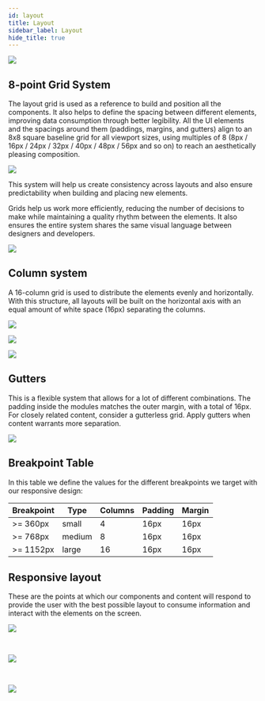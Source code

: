 ```yaml
---
id: layout
title: Layout
sidebar_label: Layout
hide_title: true
---
```


![](/docs/assets/designSystem/covers/layout.png)

## 8-point Grid System

The layout grid is used as a reference to build and position all the components. It also helps to define the spacing between different elements, improving data consumption through better legibility. All the UI elements and the spacings around them (paddings, margins, and gutters) align to an 8x8 square baseline grid for all viewport sizes, using multiples of 8 (8px / 16px / 24px / 32px / 40px / 48px / 56px and so on) to reach an aesthetically pleasing composition.

![](/docs/assets/designSystem/guidelines/base-grid.svg)

This system will help us create consistency across layouts and also ensure predictability when building and placing new elements.

Grids help us work more efficiently, reducing the number of decisions to make while maintaining a quality rhythm between the elements. It also ensures the entire system shares the same visual language between designers and developers.

![](/docs/assets/designSystem/guidelines/token-manager.svg)

## Column system

A 16-column grid is used to distribute the elements evenly and horizontally. With this structure, all layouts will be built on the horizontal axis with an equal amount of white space (16px) separating the columns.

![](/docs/assets/designSystem/guidelines/column-system1.svg)

![](/docs/assets/designSystem/guidelines/column-system2.svg)

![](/docs/assets/designSystem/guidelines/column-system3.svg)

## Gutters

This is a flexible system that allows for a lot of different combinations. The padding inside the modules matches the outer margin, with a total of 16px. For closely related content, consider a gutterless grid. Apply gutters when content warrants more separation.

![](/docs/assets/designSystem/guidelines/gutters.svg)

## Breakpoint Table

In this table we define the values for the different breakpoints we target with our responsive design:

<div class="layouts-table">

| Breakpoint | Type   | Columns | Padding | Margin |
| ---------- | ------ | ------- | ------- | ------ |
| >= 360px   | small  | 4       | 16px    | 16px   |
| >= 768px   | medium | 8       | 16px    | 16px   |
| >= 1152px  | large  | 16      | 16px    | 16px   |

</div>

## Responsive layout

These are the points at which our components and content will respond to provide the user with the best possible layout to consume information and interact with the elements on the screen.

![](/docs/assets/designSystem/guidelines/responsive1.svg)

<br/>

![](/docs/assets/designSystem/guidelines/responsive2.svg)

<br/>

![](/docs/assets/designSystem/guidelines/responsive3.svg)
